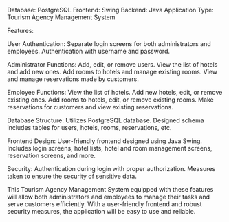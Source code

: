Database: PostgreSQL
Frontend: Swing
Backend: Java
Application Type: Tourism Agency Management System

Features:

User Authentication:
Separate login screens for both administrators and employees.
Authentication with username and password.

Administrator Functions:
Add, edit, or remove users.
View the list of hotels and add new ones.
Add rooms to hotels and manage existing rooms.
View and manage reservations made by customers.

Employee Functions:
View the list of hotels.
Add new hotels, edit, or remove existing ones.
Add rooms to hotels, edit, or remove existing rooms.
Make reservations for customers and view existing reservations.

Database Structure:
Utilizes PostgreSQL database.
Designed schema includes tables for users, hotels, rooms, reservations, etc.

Frontend Design:
User-friendly frontend designed using Java Swing.
Includes login screens, hotel lists, hotel and room management screens, reservation screens, and more.

Security:
Authentication during login with proper authorization.
Measures taken to ensure the security of sensitive data.

This Tourism Agency Management System equipped with these features will allow both administrators and employees to manage their tasks and serve customers efficiently. With a user-friendly frontend and robust security measures, the application will be easy to use and reliable.


